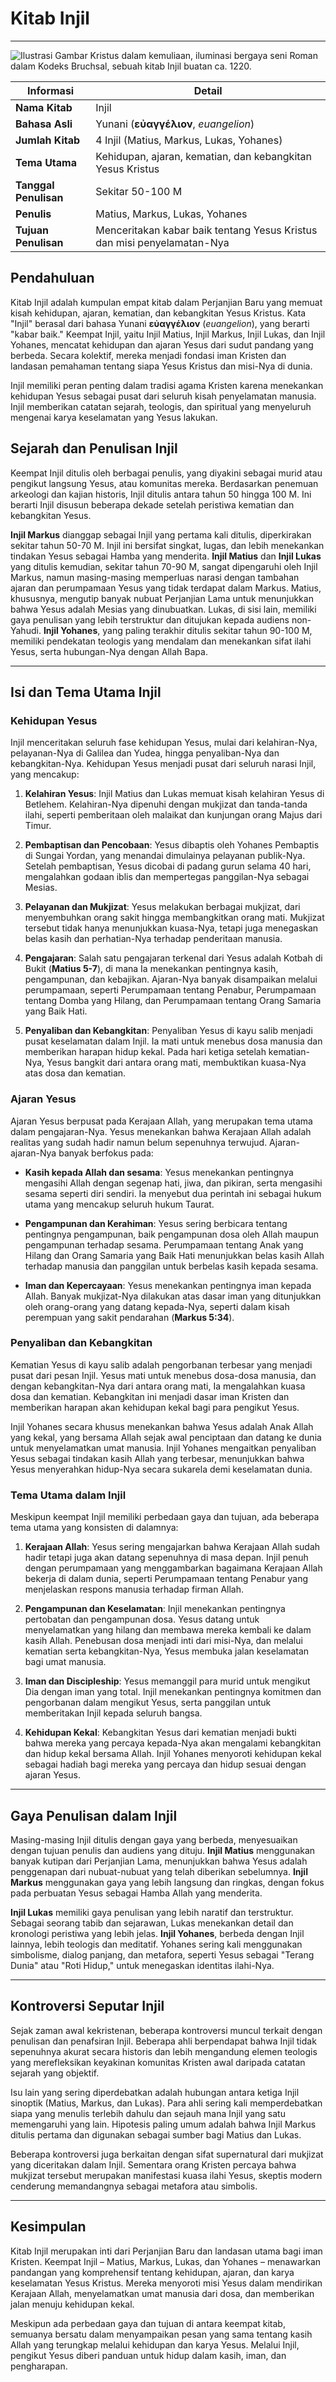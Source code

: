 # Kitab Injil

---

![Ilustrasi Gambar Kristus dalam kemuliaan, iluminasi bergaya seni Roman dalam Kodeks Bruchsal, sebuah kitab Injil buatan ca. 1220.](data/img/alkitab_kitab_injil.jpg)

| **Informasi** | **Detail** |
| --- | --- |
| **Nama Kitab** | Injil |
| **Bahasa Asli** | Yunani (**εὐαγγέλιον**, *euangelion*) |
| **Jumlah Kitab** | 4 Injil (Matius, Markus, Lukas, Yohanes) |
| **Tema Utama** | Kehidupan, ajaran, kematian, dan kebangkitan Yesus Kristus |
| **Tanggal Penulisan** | Sekitar 50-100 M |
| **Penulis** | Matius, Markus, Lukas, Yohanes |
| **Tujuan Penulisan** | Menceritakan kabar baik tentang Yesus Kristus dan misi penyelamatan-Nya |

## Pendahuluan

Kitab Injil adalah kumpulan empat kitab dalam Perjanjian Baru yang memuat kisah kehidupan, ajaran, kematian, dan kebangkitan Yesus Kristus. Kata "Injil" berasal dari bahasa Yunani **εὐαγγέλιον** (*euangelion*), yang berarti "kabar baik." Keempat Injil, yaitu Injil Matius, Injil Markus, Injil Lukas, dan Injil Yohanes, mencatat kehidupan dan ajaran Yesus dari sudut pandang yang berbeda. Secara kolektif, mereka menjadi fondasi iman Kristen dan landasan pemahaman tentang siapa Yesus Kristus dan misi-Nya di dunia.

Injil memiliki peran penting dalam tradisi agama Kristen karena menekankan kehidupan Yesus sebagai pusat dari seluruh kisah penyelamatan manusia. Injil memberikan catatan sejarah, teologis, dan spiritual yang menyeluruh mengenai karya keselamatan yang Yesus lakukan.

## Sejarah dan Penulisan Injil

Keempat Injil ditulis oleh berbagai penulis, yang diyakini sebagai murid atau pengikut langsung Yesus, atau komunitas mereka. Berdasarkan penemuan arkeologi dan kajian historis, Injil ditulis antara tahun 50 hingga 100 M. Ini berarti Injil disusun beberapa dekade setelah peristiwa kematian dan kebangkitan Yesus.

**Injil Markus** dianggap sebagai Injil yang pertama kali ditulis, diperkirakan sekitar tahun 50-70 M. Injil ini bersifat singkat, lugas, dan lebih menekankan tindakan Yesus sebagai Hamba yang menderita. **Injil Matius** dan **Injil Lukas** yang ditulis kemudian, sekitar tahun 70-90 M, sangat dipengaruhi oleh Injil Markus, namun masing-masing memperluas narasi dengan tambahan ajaran dan perumpamaan Yesus yang tidak terdapat dalam Markus. Matius, khususnya, mengutip banyak nubuat Perjanjian Lama untuk menunjukkan bahwa Yesus adalah Mesias yang dinubuatkan. Lukas, di sisi lain, memiliki gaya penulisan yang lebih terstruktur dan ditujukan kepada audiens non-Yahudi. **Injil Yohanes**, yang paling terakhir ditulis sekitar tahun 90-100 M, memiliki pendekatan teologis yang mendalam dan menekankan sifat ilahi Yesus, serta hubungan-Nya dengan Allah Bapa.

---

## Isi dan Tema Utama Injil

### Kehidupan Yesus

Injil menceritakan seluruh fase kehidupan Yesus, mulai dari kelahiran-Nya, pelayanan-Nya di Galilea dan Yudea, hingga penyaliban-Nya dan kebangkitan-Nya. Kehidupan Yesus menjadi pusat dari seluruh narasi Injil, yang mencakup:

1. **Kelahiran Yesus**: Injil Matius dan Lukas memuat kisah kelahiran Yesus di Betlehem. Kelahiran-Nya dipenuhi dengan mukjizat dan tanda-tanda ilahi, seperti pemberitaan oleh malaikat dan kunjungan orang Majus dari Timur.
   
2. **Pembaptisan dan Pencobaan**: Yesus dibaptis oleh Yohanes Pembaptis di Sungai Yordan, yang menandai dimulainya pelayanan publik-Nya. Setelah pembaptisan, Yesus dicobai di padang gurun selama 40 hari, mengalahkan godaan iblis dan mempertegas panggilan-Nya sebagai Mesias.

3. **Pelayanan dan Mukjizat**: Yesus melakukan berbagai mukjizat, dari menyembuhkan orang sakit hingga membangkitkan orang mati. Mukjizat tersebut tidak hanya menunjukkan kuasa-Nya, tetapi juga menegaskan belas kasih dan perhatian-Nya terhadap penderitaan manusia.

4. **Pengajaran**: Salah satu pengajaran terkenal dari Yesus adalah Kotbah di Bukit (**Matius 5-7**), di mana Ia menekankan pentingnya kasih, pengampunan, dan kebajikan. Ajaran-Nya banyak disampaikan melalui perumpamaan, seperti Perumpamaan tentang Penabur, Perumpamaan tentang Domba yang Hilang, dan Perumpamaan tentang Orang Samaria yang Baik Hati.

5. **Penyaliban dan Kebangkitan**: Penyaliban Yesus di kayu salib menjadi pusat keselamatan dalam Injil. Ia mati untuk menebus dosa manusia dan memberikan harapan hidup kekal. Pada hari ketiga setelah kematian-Nya, Yesus bangkit dari antara orang mati, membuktikan kuasa-Nya atas dosa dan kematian.

### Ajaran Yesus

Ajaran Yesus berpusat pada Kerajaan Allah, yang merupakan tema utama dalam pengajaran-Nya. Yesus menekankan bahwa Kerajaan Allah adalah realitas yang sudah hadir namun belum sepenuhnya terwujud. Ajaran-ajaran-Nya banyak berfokus pada:

- **Kasih kepada Allah dan sesama**: Yesus menekankan pentingnya mengasihi Allah dengan segenap hati, jiwa, dan pikiran, serta mengasihi sesama seperti diri sendiri. Ia menyebut dua perintah ini sebagai hukum utama yang mencakup seluruh hukum Taurat.

- **Pengampunan dan Kerahiman**: Yesus sering berbicara tentang pentingnya pengampunan, baik pengampunan dosa oleh Allah maupun pengampunan terhadap sesama. Perumpamaan tentang Anak yang Hilang dan Orang Samaria yang Baik Hati menunjukkan belas kasih Allah terhadap manusia dan panggilan untuk berbelas kasih kepada sesama.

- **Iman dan Kepercayaan**: Yesus menekankan pentingnya iman kepada Allah. Banyak mukjizat-Nya dilakukan atas dasar iman yang ditunjukkan oleh orang-orang yang datang kepada-Nya, seperti dalam kisah perempuan yang sakit pendarahan (**Markus 5:34**).

### Penyaliban dan Kebangkitan

Kematian Yesus di kayu salib adalah pengorbanan terbesar yang menjadi pusat dari pesan Injil. Yesus mati untuk menebus dosa-dosa manusia, dan dengan kebangkitan-Nya dari antara orang mati, Ia mengalahkan kuasa dosa dan kematian. Kebangkitan ini menjadi dasar iman Kristen dan memberikan harapan akan kehidupan kekal bagi para pengikut Yesus.

Injil Yohanes secara khusus menekankan bahwa Yesus adalah Anak Allah yang kekal, yang bersama Allah sejak awal penciptaan dan datang ke dunia untuk menyelamatkan umat manusia. Injil Yohanes mengaitkan penyaliban Yesus sebagai tindakan kasih Allah yang terbesar, menunjukkan bahwa Yesus menyerahkan hidup-Nya secara sukarela demi keselamatan dunia.

### Tema Utama dalam Injil

Meskipun keempat Injil memiliki perbedaan gaya dan tujuan, ada beberapa tema utama yang konsisten di dalamnya:

1. **Kerajaan Allah**: Yesus sering mengajarkan bahwa Kerajaan Allah sudah hadir tetapi juga akan datang sepenuhnya di masa depan. Injil penuh dengan perumpamaan yang menggambarkan bagaimana Kerajaan Allah bekerja di dalam dunia, seperti Perumpamaan tentang Penabur yang menjelaskan respons manusia terhadap firman Allah.

2. **Pengampunan dan Keselamatan**: Injil menekankan pentingnya pertobatan dan pengampunan dosa. Yesus datang untuk menyelamatkan yang hilang dan membawa mereka kembali ke dalam kasih Allah. Penebusan dosa menjadi inti dari misi-Nya, dan melalui kematian serta kebangkitan-Nya, Yesus membuka jalan keselamatan bagi umat manusia.

3. **Iman dan Discipleship**: Yesus memanggil para murid untuk mengikut Dia dengan iman yang total. Injil menekankan pentingnya komitmen dan pengorbanan dalam mengikut Yesus, serta panggilan untuk memberitakan Injil kepada seluruh bangsa.

4. **Kehidupan Kekal**: Kebangkitan Yesus dari kematian menjadi bukti bahwa mereka yang percaya kepada-Nya akan mengalami kebangkitan dan hidup kekal bersama Allah. Injil Yohanes menyoroti kehidupan kekal sebagai hadiah bagi mereka yang percaya dan hidup sesuai dengan ajaran Yesus.

---

## Gaya Penulisan dalam Injil

Masing-masing Injil ditulis dengan gaya yang berbeda, menyesuaikan dengan tujuan penulis dan audiens yang dituju. **Injil Matius** menggunakan banyak kutipan dari Perjanjian Lama, menunjukkan bahwa Yesus adalah penggenapan dari nubuat-nubuat yang telah diberikan sebelumnya. **Injil Markus** menggunakan gaya yang lebih langsung dan ringkas, dengan fokus pada perbuatan Yesus sebagai Hamba Allah yang menderita.

**Injil Lukas** memiliki gaya penulisan yang lebih naratif dan terstruktur. Sebagai seorang tabib dan sejarawan, Lukas menekankan detail dan kronologi peristiwa yang lebih jelas. **Injil Yohanes**, berbeda dengan Injil lainnya, lebih teologis dan meditatif. Yohanes sering kali menggunakan simbolisme, dialog panjang, dan metafora, seperti Yesus sebagai "Terang Dunia" atau "Roti Hidup," untuk menegaskan identitas ilahi-Nya.

---

## Kontroversi Seputar Injil

Sejak zaman awal kekristenan, beberapa kontroversi muncul terkait dengan penulisan dan penafsiran Injil. Beberapa ahli berpendapat bahwa Injil tidak sepenuhnya akurat secara historis dan lebih mengandung elemen teologis yang merefleksikan keyakinan komunitas Kristen awal daripada catatan sejarah yang objektif.

Isu lain yang sering diperdebatkan adalah hubungan antara ketiga Injil sinoptik (Matius, Markus, dan Lukas). Para ahli sering kali memperdebatkan siapa yang menulis terlebih dahulu dan sejauh mana Injil yang satu memengaruhi yang lain. Hipotesis paling umum adalah bahwa Injil Markus ditulis pertama dan digunakan sebagai sumber bagi Matius dan Lukas.

Beberapa kontroversi juga berkaitan dengan sifat supernatural dari mukjizat yang diceritakan dalam Injil. Sementara orang Kristen percaya bahwa mukjizat tersebut merupakan manifestasi kuasa ilahi Yesus, skeptis modern cenderung memandangnya sebagai metafora atau simbolis.

---

## Kesimpulan

Kitab Injil merupakan inti dari Perjanjian Baru dan landasan utama bagi iman Kristen. Keempat Injil – Matius, Markus, Lukas, dan Yohanes – menawarkan pandangan yang komprehensif tentang kehidupan, ajaran, dan karya keselamatan Yesus Kristus. Mereka menyoroti misi Yesus dalam mendirikan Kerajaan Allah, menyelamatkan umat manusia dari dosa, dan memberikan jalan menuju kehidupan kekal.

Meskipun ada perbedaan gaya dan tujuan di antara keempat kitab, semuanya bersatu dalam menyampaikan pesan yang sama tentang kasih Allah yang terungkap melalui kehidupan dan karya Yesus. Melalui Injil, pengikut Yesus diberi panduan untuk hidup dalam kasih, iman, dan pengharapan.